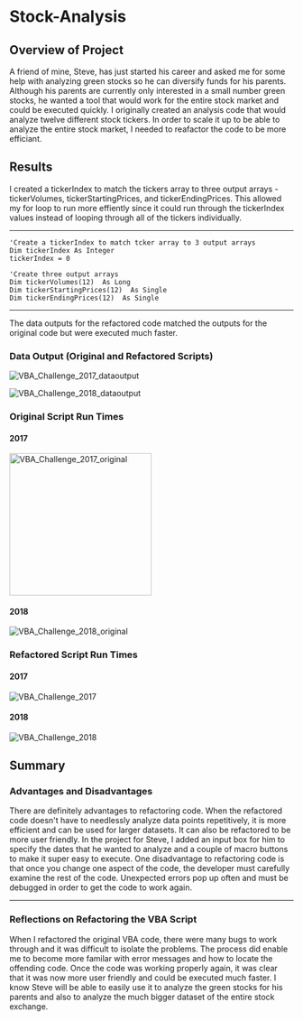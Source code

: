 # Stock-Analysis

## Overview of Project

A friend of mine, Steve, has just started his career and asked me for some help with analyzing green stocks so he can diversify funds for his parents.  Although his parents are currently only interested in a small number green stocks, he wanted a tool that would work for the entire stock market and could be executed quickly.  I originally created an analysis code that would analyze twelve different stock tickers.  In order to scale it up to be able to analyze the entire stock market, I needed to reafactor the code to be more efficiant.  

## Results

I created a tickerIndex to match the tickers array to three output arrays - tickerVolumes, tickerStartingPrices, and tickerEndingPrices.  This allowed my for loop to run more effiently since it could run through the tickerIndex values instead of looping through all of the tickers individually.   

---

    'Create a tickerIndex to match tcker array to 3 output arrays
    Dim tickerIndex As Integer
    tickerIndex = 0
    
    'Create three output arrays
    Dim tickerVolumes(12)  As Long
    Dim tickerStartingPrices(12)  As Single
    Dim tickerEndingPrices(12)  As Single
---

The data outputs for the refactored code matched the outputs for the original code but were executed much faster.  

### Data Output (Original and Refactored Scripts)
![VBA_Challenge_2017_dataoutput](https://user-images.githubusercontent.com/115426070/198742322-3fb53b48-2767-4e99-9da9-ad28cc4796ab.png)

![VBA_Challenge_2018_dataoutput](https://user-images.githubusercontent.com/115426070/198074389-bb3aba83-3db8-4278-b1db-1bfa18a70e65.png)

### Original Script Run Times
#### 2017
<img width="252" alt="VBA_Challenge_2017_original" src="https://user-images.githubusercontent.com/115426070/198741700-fb1101d9-eb4f-4d7f-9426-348cb3ccc89a.png">

#### 2018
![VBA_Challenge_2018_original](https://user-images.githubusercontent.com/115426070/198074553-3b2feeb9-5a0d-45ab-baa0-c40ce16f8296.png)

### Refactored Script Run Times
#### 2017
![VBA_Challenge_2017](https://user-images.githubusercontent.com/115426070/198741730-ed1e25f5-1710-439e-b2dc-dab1e010ca75.png)

#### 2018
![VBA_Challenge_2018](https://user-images.githubusercontent.com/115426070/198074876-dd197f00-dcca-4952-a648-128b770d5b2f.png)



## Summary
### Advantages and Disadvantages
There are definitely advantages to refactoring code.  When the refactored code doesn't have to needlessly analyze data points repetitively, it is more efficient and can be used for larger datasets.  It can also be refactored to be more user friendly.  In the project for Steve, I added an input box for him to specify the dates that he wanted to analyze and a couple of macro buttons to make it super easy to execute.  One disadvantage to refactoring code is that once you change one aspect of the code, the developer must carefully examine the rest of the code.  Unexpected errors pop up often and must be debugged in order to get the code to work again.  

---
### Reflections on Refactoring the VBA Script
When I refactored the original VBA code, there were many bugs to work through and it was difficult to isolate the problems.  The process did enable me to become more familar with error messages and how to locate the offending code.  Once the code was working properly again, it was clear that it was now more user friendly and could be executed much faster.  I know Steve will be able to easily use it to analyze the green stocks for his parents and also to analyze the much bigger dataset of the entire stock exchange. 




